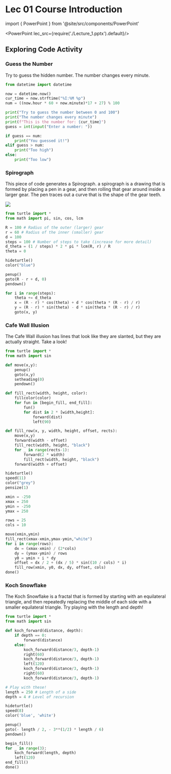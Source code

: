 # Lec 01 Course Introduction

import { PowerPoint } from '@site/src/components/PowerPoint'

<PowerPoint lec_src={require('./Lecture_1.pptx').default}/>

## Exploring Code Activity

### Guess the Number

Try to guess the hidden number. The number changes every minute.

```py live_py title=Guess_the_number
from datetime import datetime

now = datetime.now()
cur_time = now.strftime("%I:%M %p")
num = ((now.hour * 60 + now.minute)*17 + 27) % 100

print("Try to guess the number between 0 and 100")
print("The number changes every minute")
print(f"This is the number for: {cur_time}")
guess = int(input("Enter a number: "))

if guess == num:
    print("You guessed it!")
elif guess > num:
    print("Too high")
else:
    print("Too low")
```

### Spirograph

This piece of code generates a Spirograph. a spirograph is a drawing that is formed by placing a pen in a gear, and then
rolling that gear around inside a larger gear. The pen traces out a curve that is the shape of the gear teeth.

<img src='https://upload.wikimedia.org/wikipedia/commons/c/c1/Spiograph_Animation.gif' style={{width:200}}/>

```py live_py title=Spirograph
from turtle import *
from math import pi, sin, cos, lcm

R = 100 # Radius of the outer (larger) gear
r = 60 # Radius of the inner (smaller) gear
d = 100
steps = 100 # Number of steps to take (increase for more detail)
d_theta = (1 / steps) * 2 * pi * lcm(R, r) / R
theta = 0

hideturtle()
color("blue")

penup()
goto(R - r + d, 0)
pendown()

for i in range(steps):
    theta += d_theta
    x = (R - r) * cos(theta) + d * cos(theta * (R - r) / r)
    y = (R - r) * sin(theta) - d * sin(theta * (R - r) / r)
    goto(x, y)
```

### Cafe Wall Illusion

The Cafe Wall illusion has lines that look like they are slanted, but they are actually straight. Take a look!

```py live_py title=Cafe_Wall_Illusion
from turtle import *
from math import sin

def move(x,y):
    penup()
    goto(x,y)
    setheading(0)
    pendown()

def fill_rect(width, height, color):
    fillcolor(color)
    for fun in [begin_fill, end_fill]:
        fun()
        for dist in 2 * [width,height]:
            forward(dist)
            left(90)

def fill_row(x, y, width, height, offset, rects):
    move(x,y)
    forward(width - offset)
    fill_rect(width, height, "black")
    for _ in range(rects-1):
        forward(2 * width)
        fill_rect(width, height, "black")
    forward(width + offset)

hideturtle()
speed(11)
color("grey")
pensize(1)

xmin = -250
xmax = 250
ymin = -250
ymax = 250

rows = 25
cols = 10

move(xmin,ymin)
fill_rect(xmax-xmin,ymax-ymin,"white")
for i in range(rows):
    dx = (xmax-xmin) / (2*cols)
    dy = (ymax-ymin) / rows
    y0 = ymin + i * dy
    offset = dx / 2 + (dx / 5) * sin((10 / cols) * i)
    fill_row(xmin, y0, dx, dy, offset, cols)
done()
```

### Koch Snowflake

The Koch Snowflake is a fractal that is formed by starting with an equilateral triangle, and then repeatedly
replacing the middle of each side with a smaller equilateral triangle. Try playing with the length and depth!

```py live_py title=Koch_Snowflake
from turtle import *
from math import sin

def koch_forward(distance, depth):
    if depth == 0:
        forward(distance)
    else:
        koch_forward(distance/3, depth-1)
        right(60)
        koch_forward(distance/3, depth-1)
        left(120)
        koch_forward(distance/3, depth-1)
        right(60)
        koch_forward(distance/3, depth-1)

# Play with these!
length = 250 # Length of a side
depth = 4 # Level of recursion

hideturtle()
speed(8)
color('blue', 'white')

penup()
goto(- length / 2, - 3**(1/2) * length / 6)
pendown()

begin_fill()
for _ in range(3):
    koch_forward(length, depth)
    left(120)
end_fill()
done()
```